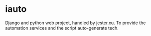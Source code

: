 iauto
=====

Django and python web project, handled by jester.xu. To provide the automation services and the script auto-generate tech. 
